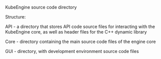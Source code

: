 KubeEngine source code directory

Structure:

API - a directory that stores API code source files for interacting with the KubeEngine core, as well as header files for the C++ dynamic library

Core - directory containing the main source code files of the engine core

GUI - directory, with development environment source code files
